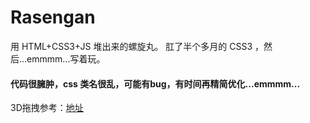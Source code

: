 # Rasengan
用 HTML+CSS3+JS 堆出来的螺旋丸。
肛了半个多月的 CSS3 ，然后...emmmm...写着玩。

#### 代码很臃肿，css 类名很乱，可能有bug，有时间再精简优化...emmmm... 

3D拖拽参考：[地址](https://www.bilibili.com/video/av14551991)

